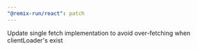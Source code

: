 ```yaml
---
"@remix-run/react": patch
---
```


Update single fetch implementation to avoid over-fetching when clientLoader's exist

